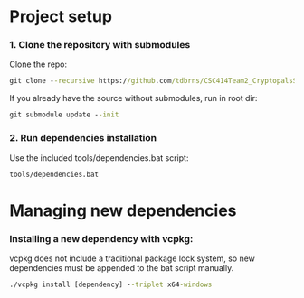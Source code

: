 # Project setup

### 1. Clone the repository with submodules
Clone the repo:
```cmd
git clone --recursive https://github.com/tdbrns/CSC414Team2_CryptopalsSoftwareSuite.git
```

If you already have the source without submodules, run in root dir:
```cmd
git submodule update --init
```

### 2. Run dependencies installation
Use the included tools/dependencies.bat script:
```cmd
tools/dependencies.bat
```

# Managing new dependencies
### Installing a new dependency with vcpkg:
vcpkg does not include a traditional package lock system, so new dependencies must be appended to the bat script manually.
```cmd
./vcpkg install [dependency] --triplet x64-windows
```
